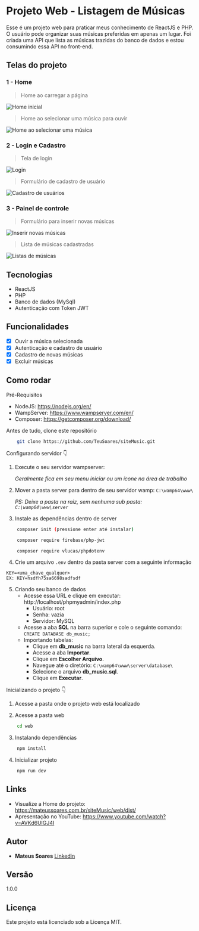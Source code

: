 # Projeto Web - Listagem de Músicas

Esse é um projeto web para praticar meus conhecimento de ReactJS e PHP. 
O usuário pode organizar suas músicas preferidas em apenas um lugar. Foi criada uma API que lista as músicas trazidas do banco de dados e estou consumindo essa API no front-end.

## Telas do projeto

### 1 - Home
> Home ao carregar a página

![Home inicial](https://i.imgur.com/xS3EQ9g.jpg)

> Home ao selecionar uma música para ouvir

![Home ao selecionar uma música](https://i.imgur.com/ZXNrxqI.jpg)

### 2 - Login e Cadastro
> Tela de login

![Login](https://i.imgur.com/E3pjKTO.jpg)

> Formulário de cadastro de usuário

![Cadastro de usuários](https://i.imgur.com/ShRlpO8.jpg)

### 3 - Painel de controle
> Formulário para inserir novas músicas

![Inserir novas músicas](https://i.imgur.com/3WeiDwg.jpg)

> Lista de músicas cadastradas

![Listas de músicas](https://i.imgur.com/tvcMeTP.jpg)

## Tecnologias

* ReactJS
* PHP
* Banco de dados (MySql)
* Autenticação com Token JWT

## Funcionalidades
* [x] Ouvir a música selecionada
* [x] Autenticação e cadastro de usuário
* [x] Cadastro de novas músicas
* [x] Excluir músicas

## Como rodar

Pré-Requisitos
* NodeJS: https://nodejs.org/en/
* WampServer: https://www.wampserver.com/en/
* Composer: https://getcomposer.org/download/
  
Antes de tudo, clone este repositório
```bash
    git clone https://github.com/TeuSoares/siteMusic.git
```

Configurando servidor 👇
1. Execute o seu servidor wampserver:

    *Geralmente fica em seu menu iniciar ou um ícone na área de trabalho*

2. Mover a pasta server para dentro de seu servidor wamp: `C:\wamp64\www\`
   
   *PS: Deixe a pasta na raiz, sem nenhuma sub pasta: `C:\wamp64\www\server`*
  
3. Instale as dependências dentro de server
```bash
    composer init (pressione enter até instalar)
```
```bash
    composer require firebase/php-jwt
```
```bash
    composer require vlucas/phpdotenv
```

4. Crie um arquivo `.env` dentro da pasta server com a seguinte informação
```
KEY=<uma_chave_qualquer>
EX: KEY=hsdfh75sa6698sadfsdf
```

5. Criando seu banco de dados
   * Acesse essa URL e clique em executar: http://localhost/phpmyadmin/index.php
     * Usuário: root
     * Senha: vazia
     * Servidor: MySQL
   * Acesse a aba **SQL** na barra superior e cole o seguinte comando: ``CREATE DATABASE db_music;``
   * Importando tabelas:
     * Clique em **db_music** na barra lateral da esquerda.
     * Acesse a aba **Importar**.
     * Clique em **Escolher Arquivo**.
     * Navegue até o diretório: `C:\wamp64\www\server\database\`
     * Selecione o arquivo **db_music.sql**.
     * Clique em **Executar**.

Inicializando o projeto 👇
1. Acesse a pasta onde o projeto web está localizado

2. Acesse a pasta web
```bash
    cd web
```

3. Instalando dependências
```bash
    npm install
```

4. Inicializar projeto
```bash
    npm run dev
```

## Links

* Visualize a Home do projeto: https://mateussoares.com.br/siteMusic/web/dist/
* Apresentação no YouTube: https://www.youtube.com/watch?v=AVKd6UlGJ4I

## Autor

* **Mateus Soares** [Linkedin](https://www.linkedin.com/in/mateus-soares-santos/)

## Versão

1.0.0

## Licença

Este projeto está licenciado sob a Licença MIT.